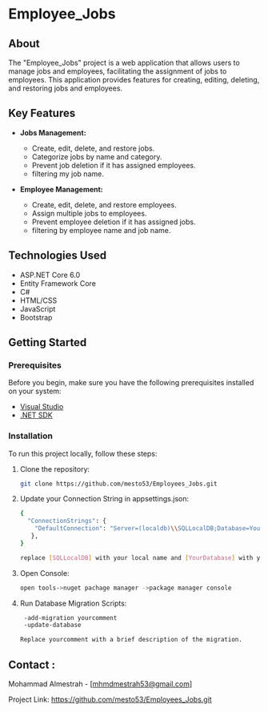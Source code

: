 # Employee_Jobs

## About
The "Employee_Jobs" project is a web application that allows users to manage jobs and employees, facilitating the assignment of jobs to employees. This application provides features for creating, editing, deleting, and restoring jobs and employees.

## Key Features
- **Jobs Management:**
  - Create, edit, delete, and restore jobs.
  - Categorize jobs by name and category.
  - Prevent job deletion if it has assigned employees.
  - filtering my job name.

- **Employee Management:**
  - Create, edit, delete, and restore employees.
  - Assign multiple jobs to employees.
  - Prevent employee deletion if it has assigned jobs.
  - filtering by employee name and job name. 

## Technologies Used
- ASP.NET Core 6.0
- Entity Framework Core 
- C# 
- HTML/CSS
- JavaScript
- Bootstrap

## Getting Started

### Prerequisites

Before you begin, make sure you have the following prerequisites installed on your system:

- [Visual Studio](https://visualstudio.microsoft.com/downloads/)
- [.NET SDK](https://dotnet.microsoft.com/download)

### Installation
To run this project locally, follow these steps:
1. Clone the repository:
   ```bash
   git clone https://github.com/mesto53/Employees_Jobs.git
2. Update your Connection String in appsettings.json:
   ```bash
   {
     "ConnectionStrings": {
       "DefaultConnection": "Server=(localdb)\\SQLLocalDB;Database=YourDatabase;Integrated Security=True"
      },
   }

   replace [SQLLocalDB] with your local name and [YourDatabase] with your database name. 


3. Open Console: 
   ```bash
   open tools->nuget pachage manager ->package manager console 

4. Run Database Migration Scripts:
   ```bash
    -add-migration yourcomment
    -update-database
   
   Replace yourcomment with a brief description of the migration.


## Contact :
Mohammad Almestrah - [mhmdmestrah53@gmail.com]

Project Link: https://github.com/mesto53/Employees_Jobs.git
